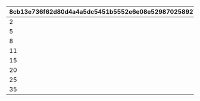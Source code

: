 |8cb13e736f62d80d4a4a5dc5451b5552e6e08e52987025892715c10f43c6032f|91f5672a6f1882deac27047d78a2c2b291889017824f6f2d853532271fd8bcd8|f833b412748d2cf28319052ba24a421af23f7860fa3f22f57f8c0b147646562d|15849ae16c48fc788a7f49faef41bda103eb6ce82ea8a6ccc787eea8f7f000a7|a4f16eae3079d83cd5540cc70fc39c37be2e3a18521946397d810de002e40fe4|
| --- | --- | --- | --- | --- |
|2|3|1|300|4|
|5|6|2|600|7|
|8|9|3|1000|10|
|11|12|4|1500|13|
|15|16|5|2000|17|
|20|21|6|4000|22|
|25|26|7|5000|27|
|35|36|8|6000|37|